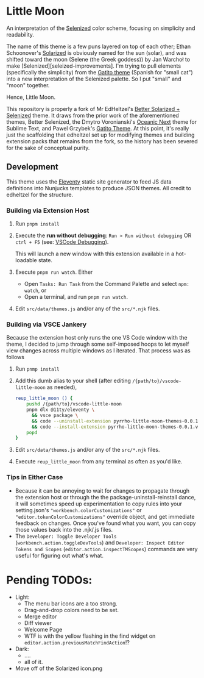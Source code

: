 Little Moon
===========

An interpretation of the [Selenized][selenized] color scheme, focusing on simplicity and readability.

The name of this theme is a few puns layered on top of each other; Ethan Schoonover's [Solarized][solarized] is obviously named for the sun (solar), and was shifted toward the moon (Selene (the Greek goddess)) by Jan Warchoł to make [Selenized][seleized-improvements]. I'm trying to pull elements (specifically the simplicity) from the [Gatito theme][gatito-theme] (Spanish for "small cat") into a new interpretation of the Selenized palette. So I put "small" and "moon" together.

Hence, Little Moon.

This repository is properly a fork of Mr EdHeltzel's [Better Solarized + Selenized][vscode-better-solarized] theme. It draws from the prior work of the aforementioned themes, Better Selenized, the Dmytro Voronianski's [Oceanic Next][oceanic-next] theme for Sublime Text, and Pawel Grzybek's [Gatito Theme][gatito-theme]. At this point, it's really just the scaffolding that edheltzel set up for modifying themes and building extension packs that remains from the fork, so the history has been severed for the sake of conceptual purity.

[selenized]: https://github.com/jan-warchol/selenized
[vscode-better-solarized]: https://github.com/edheltzel/vscode-better-solarized
[oceanic-next]: https://github.com/voronianski/oceanic-next-color-scheme
[gatito-theme]: https://github.com/pawelgrzybek/gatito-theme
[solarized]: https://ethanschoonover.com/solarized/
[selenized-improvements]: https://github.com/jan-warchol/selenized/blob/master/whats-wrong-with-solarized.md


Development
-----------

This theme uses the [Eleventy](https://11ty.dev) static site generator to feed JS data definitions into Nunjucks templates to produce JSON themes. All credit to edheltzel for the structure.

### Building via Extension Host

1. Run `pnpm install`
2. Execute the **run without debugging**: `Run > Run without debugging` OR `ctrl + F5` (see: [VSCode Debugging](https://code.visualstudio.com/Docs/editor/debugging#_run-mode)).

   This will launch a new window with this extension available in a hot-loadable state.
3. Execute `pnpm run watch`. Either

   - Open `Tasks: Run Task` from the Command Palette and select `npm: watch`, or
   - Open a terminal, and run `pnpm run watch`.
4. Edit `src/data/themes.js` and/or any of the `src/*.njk` files.

### Building via VSCE Jankery

Because the extension host only runs the one VS Code window with the theme, I decided to jump through some self-imposed hoops to let myself view changes across multiple windows as I iterated. That process was as follows

1. Run `pnmp install`
2. Add this dumb alias to your shell (after editing `/{path/to}/vscode-little-moon` as needed),

   ```sh
   reup_little_moon () {
       pushd /{path/to}/vscode-little-moon
       pnpm dlx @11ty/eleventy \
         && vsce package \
         && code --uninstall-extension pyrrho-little-moon-themes-0.0.1.vsix \
         && code --install-extension pyrrho-little-moon-themes-0.0.1.vsix
       popd
   }
   ```
3. Edit `src/data/themes.js` and/or any of the `src/*.njk` files.
4. Execute `reup_little_moon` from any terminal as often as you'd like.

### Tips in Either Case

- Because it can be annoying to wait for changes to propagate through the extension host or through the the package-uninstall-reinstall dance, it will sometimes speed up experimentation to copy rules into your setting.json's `"workbench.colorCustomizations"` or `"editor.tokenColorCustomizations"` override object, and get immediate feedback on changes. Once you've found what you want, you can copy those values back into the .njk/.js files.
- The `Developer: Toggle Developer Tools` (`workbench.action.toggleDevTools`) and `Developer: Inspect Editor Tokens and Scopes` (`editor.action.inspectTMScopes`) commands are very useful for figuring out what's what.

Pending TODOs:
==============
- Light:
   - The menu bar icons are a too strong.
   - Drag-and-drop colors need to be set.
   - Merge editor
   - Diff viewer
   - Welcome Page
   - WTF is with the yellow flashing in the find widget on `editor.action.previousMatchFindAction`!?
- Dark:
   - ....
   - all of it.
- Move off of the Solarized icon.png